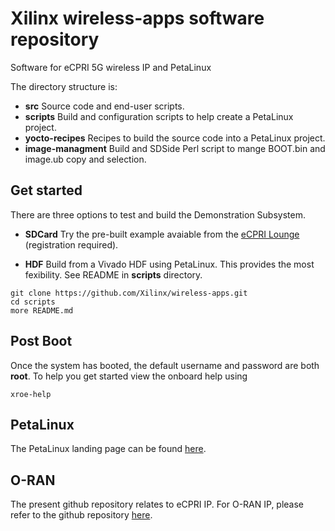 # Xilinx wireless-apps software repository

Software for eCPRI 5G wireless IP and PetaLinux

The directory structure is:
- **src** Source code and end-user scripts.
- **scripts** Build and configuration scripts to help create a PetaLinux project.
- **yocto-recipes** Recipes to build the source code into a PetaLinux project.
- **image-managment** Build and SDSide Perl script to mange BOOT.bin and image.ub copy and selection.

## Get started 

There are three options to test and build the Demonstration Subsystem.
- **SDCard** Try the pre-built example avaiable from the <a href="https://www.xilinx.com/member/ecpri.html" target="_blank">eCPRI Lounge</a> (registration required). 

- **HDF** Build from a Vivado HDF using PetaLinux. This provides the most fexibility. See README in **scripts** directory.

```console
git clone https://github.com/Xilinx/wireless-apps.git
cd scripts
more README.md
```

## Post Boot
Once the system has booted, the default username and password are both **root**. To help you get started view the onboard help using
```console
xroe-help
```

## PetaLinux 
The PetaLinux landing page can be found <a href="https://www.xilinx.com/products/design-tools/embedded-software/petalinux-sdk.html" target="_blank">here</a>.

## O-RAN
The present github repository relates to eCPRI IP. For O-RAN IP, please refer to the github repository <a href="https://github.com/Xilinx/wireless-xorif" target="_blank">here</a>.